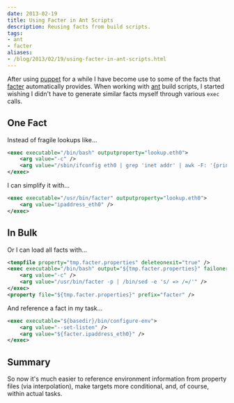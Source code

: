 ```yaml
---
date: 2013-02-19
title: Using Facter in Ant Scripts
description: Reusing facts from build scripts.
tags:
- ant
- facter
aliases:
- /blog/2013/02/19/using-facter-in-ant-scripts.html
---
```


After using [puppet][1] for a while I have become use to some of the facts that [facter][2] automatically provides. When
working with [ant][3] build scripts, I started wishing I didn't have to generate similar facts myself through various
`exec` calls.

## One Fact

Instead of fragile lookups like...

```xml
<exec executable="/bin/bash" outputproperty="lookup.eth0">
    <arg value="-c" />
    <arg value="/sbin/ifconfig eth0 | grep 'inet addr' | awk -F: '{print $2}' | awk '{print $1}'" />
</exec>
```

I can simplify it with...

```xml
<exec executable="/usr/bin/facter" outputproperty="lookup.eth0">
    <arg value="ipaddress_eth0" />
</exec>
```


## In Bulk

Or I can load all facts with...

```xml
<tempfile property="tmp.facter.properties" deleteonexit="true" />
<exec executable="/bin/bash" output="${tmp.facter.properties}" failonerror="true">
    <arg value="-c" />
    <arg value="/usr/bin/facter -p | /bin/sed -e 's/ => /=/'" />
</exec>
<property file="${tmp.facter.properties}" prefix="facter" />
```

And reference a fact in my task...

```xml
<exec executable="${basedir}/bin/configure-env">
    <arg value="--set-listen" />
    <arg value="${facter.ipaddress_eth0}" />
</exec>
```

## Summary

So now it's much easier to reference environment information from property files (via interpolation), make targets more
conditional, and, of course, within actual tasks.


 [1]: https://puppetlabs.com/puppet/what-is-puppet/
 [2]: https://puppetlabs.com/puppet/related-projects/facter/
 [3]: http://ant.apache.org/
